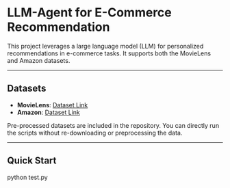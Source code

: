 # LLM-Agent for E-Commerce Recommendation

This project leverages a large language model (LLM) for personalized recommendations in e-commerce tasks. It supports both the MovieLens and Amazon datasets.

---

## Datasets
- **MovieLens**: [Dataset Link](https://grouplens.org/datasets/movielens/)  
- **Amazon**: [Dataset Link](https://amazon-reviews-2023.github.io/index.html)  

Pre-processed datasets are included in the repository. You can directly run the scripts without re-downloading or preprocessing the data.

---

## Quick Start
python test.py
